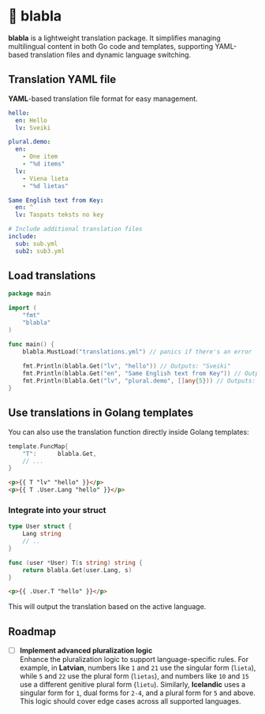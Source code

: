 # 💬 blabla

**blabla** is a lightweight translation package. 
It simplifies managing multilingual content in both Go code and templates, supporting YAML-based translation files and dynamic language switching.




## Translation YAML file
**YAML**-based translation file format for easy management.

```yaml
hello:
  en: Hello
  lv: Sveiki

plural.demo:
  en:
    - One item
    - "%d items"
  lv: 
    - Viena lieta
    - "%d lietas"

Same English text from Key:
  en: ^
  lv: Taspats teksts no key

# Include additional translation files
include:
  sub: sub.yml
  sub2: sub3.yml
```

## Load translations

```go
package main

import (
    "fmt"
    "blabla"
)

func main() {
    blabla.MustLoad("translations.yml") // panics if there's an error
    
    fmt.Println(blabla.Get("lv", "hello")) // Outputs: "Sveiki"
    fmt.Println(blabla.Get("en", "Same English text from Key")) // Outputs: "Same English text from Key"
    fmt.Println(blabla.Get("lv", "plural.demo", []any{5})) // Outputs: "5 items"
}
```

## Use translations in Golang templates

You can also use the translation function directly inside Golang templates:

```go
template.FuncMap{
    "T":      blabla.Get,
    // ...
}
```

```html
<p>{{ T "lv" "hello" }}</p>
<p>{{ T .User.Lang "hello" }}</p>
```

### Integrate into your struct
```go
type User struct {
    Lang string 
    // ..
}

func (user *User) T(s string) string {
    return blabla.Get(user.Lang, s)
}
```

```html
<p>{{ .User.T "hello" }}</p>
```

This will output the translation based on the active language.


## Roadmap

- [ ] **Implement advanced pluralization logic**  
  Enhance the pluralization logic to support language-specific rules. For example, in **Latvian**, numbers like `1` and `21` use the singular form (`lieta`), while `5` and `22` use the plural form (`lietas`), and numbers like `10` and `15` use a different genitive plural form (`lietu`). Similarly, **Icelandic** uses a singular form for `1`, dual forms for `2-4`, and a plural form for `5` and above. This logic should cover edge cases across all supported languages.

